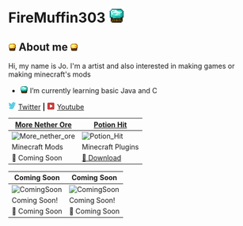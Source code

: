  # FireMuffin303 ![alt text][diamond_muffin32]
 ## ![alt text][golden_muffin] About me ![alt text][golden_muffin]

Hi, my name is Jo. I'm a artist and also interested in making games or making minecraft's mods

- ![alt text][diamond_muffin16] I’m currently learning basic Java and C

![alt text][twitterlogo] [Twitter][twitter] **|** ![alt text][youtubelogo] [Youtube][youtube]

[More Nether Ore](https://github.com/FireMuffin303/More_Nether_Ore) | [Potion Hit](https://github.com/FireMuffin303/PotionHit)
--|--
![More_nether_ore](https://i.imgur.com/BM44Rzr.png) | ![Potion_Hit](https://i.imgur.com/8uqsFtm.png)
Minecraft Mods | Minecraft Plugins
💾 Coming Soon | [💾 Download](https://www.mediafire.com/file/gul58ubrg9rpma4/DamagedPotion.jar/file) 

Coming Soon | Coming Soon
--|--
![ComingSoon][ComingSoon] |![ComingSoon][ComingSoon]
Coming Soon! | Coming Soon!
💾 Coming Soon | 💾 Coming Soon

[golden_muffin]:https://github.com/FireMuffin303/FireMuffin303/blob/main/Gold%20tier%20muffin%20faceless16px.png
[diamond_muffin32]:https://github.com/FireMuffin303/FireMuffin303/blob/main/Diamond%20tier%20muffin%20faceless32px.png
[diamond_muffin16]:https://github.com/FireMuffin303/FireMuffin303/blob/main/Diamond%20tier%20muffin%20faceless16px.png
[twitter]:https://twitter.com/FireMuffin303
[youtube]:https://www.youtube.com/channel/UCHhXWBglcAzuge1qAOY2Zxw
[twitterlogo]:https://github.com/FireMuffin303/FireMuffin303/blob/main/twitter16px.png
[youtubelogo]:https://github.com/FireMuffin303/FireMuffin303/blob/main/youtube%20logo16px.png
[ComingSoon]:https://i.imgur.com/GFWrJsj.png
